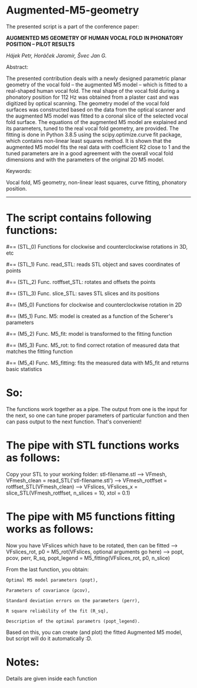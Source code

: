 # Augmented-M5-geometry

The presented script is a part of the conference paper:

**AUGMENTED M5 GEOMETRY OF HUMAN VOCAL FOLD IN PHONATORY POSITION – PILOT RESULTS**

*Hájek Petr, Horáček Jaromír, Švec Jan G.*

Abstract: 

The presented contribution deals with a newly designed parametric planar geometry of the vocal fold
– the augmented M5 model – which is fitted to a real-shaped human vocal fold. The real shape of the vocal fold
during a phonatory position for 112 Hz was obtained from a plaster cast and was digitized by optical scanning.
The geometry model of the vocal fold surfaces was constructed based on the data from the optical scanner and
the augmented M5 model was fitted to a coronal slice of the selected vocal fold surface. The equations of
the augmented M5 model are explained and its parameters, tuned to the real vocal fold geometry, are provided.
The fitting is done in Python 3.8.5 using the scipy.optimize.curve fit package, which contains non-linear least squares method. It is shown that the augmented M5 model fits the real data with coefficient R2
close to 1 and the tuned parameters are in a good agreement with the overall vocal fold dimensions and with
the parameters of the original 2D M5 model.

Keywords: 

Vocal fold, M5 geometry, non-linear least squares, curve fitting, phonatory position.

---

# The script contains following functions:
#== (STL_0) Functions for clockwise and counterclockwise rotations in 3D, etc

#== (STL_1) Func. read_STL: reads STL object and saves coordinates of points

#== (STL_2) Func. rotffset_STL: rotates and offsets the points

#== (STL_3) Func. slice_STL: saves STL slices and its positions



#== (M5_0) Functions for clockwise and counterclockwise rotation in 2D

#== (M5_1) Func. M5: model is created as a function of the Scherer's parameters

#== (M5_2) Func. M5_fit: model is transformed to the fitting function 

#== (M5_3) Func. M5_rot: to find correct rotation of measured data that matches the fitting function

#== (M5_4) Func. M5_fitting: fits the measured data with M5_fit and returns basic statistics




# So: 
The functions work together as a pipe. The output from one is the input 
for the next, so one can tune proper parameters of particular function
and then can pass output to the next function. That's convenient!

# The pipe with STL functions works as follows: 
Copy your STL to your working folder: stl-filename.stl -->
VFmesh, VFmesh_clean = read_STL('stl-filename.stl') -->
VFmesh_rotffset = rotffset_STL(VFmesh_clean) -->
VFslices, VFslices_x = slice_STL(VFmesh_rotffset, n_slices = 10, xtol = 0.1)

# The pipe with M5 functions fitting works as follows:
Now you have VFslices which have to be rotated, then can be fitted -->
VFslices_rot, p0 = M5_rot(VFslices, optional arguments go here) -->
popt, pcov, perr, R_sq, popt_legend = M5_fitting(VFslices_rot, p0, n_slice)

From the last function, you obtain: 

    Optimal M5 model parameters (popt), 

    Parameters of covariance (pcov),

    Standard deviation errors on the parameters (perr),

    R square reliability of the fit (R_sq),

    Description of the optimal parametrs (popt_legend).
    
Based on this, you can create (and plot) the fitted Augmented M5 model, but
script will do it automatically :D.


# Notes:
Details are given inside each function

